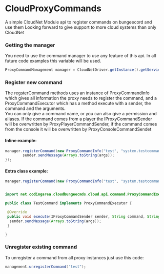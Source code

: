 # CloudProxyCommands
 A simple CloudNet Module api to register commands on bungeecord and use them
 Looking forward to give support to more cloud systems than only CloudNet

### Getting the manager
 You need to use the command manager to use any feature of this api.
 In all future code examples this variable will be used.

```java
ProxyCommandManagement manager = CloudNetDriver.getInstance().getServicesRegistry().getFirstService(ProxyCommandsManagement.class);
```

### Register new command
 The regsterCommand methods uses an instance of ProxyCommandInfo which gives all information the proxy needs to register the command, and a ProxyCommandExecutor which has a method execute with a sender, the command and the arguments.  
 You can only give a command name, or you can also give a permission and aliases.
 If the command comes from a player the IProxyCommandSender will be overwritten by ProxyPlayerCommandSender, if the command comes from the console it will be overwritten by ProxyConsoleCommandSendet
 
#### Inline example:

```java
manager.registerCommand(new ProxyCommandInfo("test", "system.testcommand", "t"), (sender, command, args) -> {
		sender.sendMessage(Arrays.toString(args));
});
```

#### Extra class example:

```java
manager.registerCommand(new ProxyCommandInfo("test", "system.testcommand", "t"), new TestCommand());
```

```java

import net.codingarea.cloudbungeecmds.cloud.api.command.ProxyCommandExecutor;

public class TestCommand implements ProxyCommandExecutor {

 @Override
 public void execute(IProxyCommandSender sender, String command, String[] args) {
  sender.sendMessage(Arrays.toString(args));
 }

}
```

### Unregister existing command

To unregister a command from all proxy instances just use this code:

```java
management.unregisterCommand("test");
```